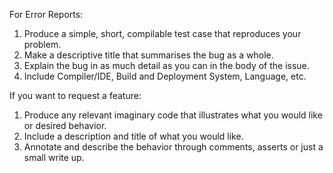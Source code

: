 For Error Reports:

1. Produce a simple, short, compilable test case that reproduces your problem.
2. Make a descriptive title that summarises the bug as a whole.
3. Explain the bug in as much detail as you can in the body of the issue. 
4. Include Compiler/IDE, Build and Deployment System, Language, etc.

If you want to request a feature:

1. Produce any relevant imaginary code that illustrates what you would like or desired behavior.
2. Include a description and title of what you would like.
3. Annotate and describe the behavior through comments, asserts or just a small write up.